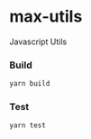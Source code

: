 # max-utils
Javascript Utils

### Build

``` javascript
yarn build
```

### Test

``` javascript
yarn test
```